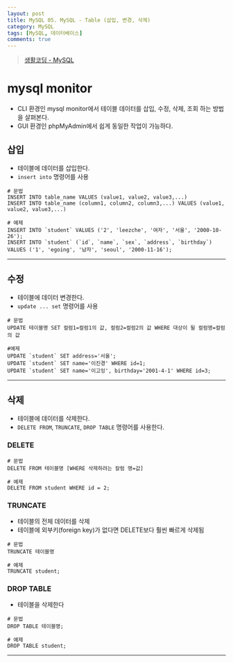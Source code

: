 ```yaml
---
layout: post
title: MySQL 05. MySQL - Table (삽입, 변경, 삭제)
category: MySQL
tags: [MySQL, 데이터베이스]
comments: true
---
```

> [생활코딩 - MySQL ](https://opentutorials.org/course/195)    

# mysql monitor
- CLI 환경인 mysql monitor에서 테이블 데이터를 삽입, 수정, 삭제, 조회 하는 방법을 살펴본다.
- GUI 환경인 phpMyAdmin에서 쉽게 동일한 작업이 가능하다.

## 삽입
- 테이블에 데이터를 삽입한다.  
- `insert into` 명령어를 사용

```shell
# 문법
INSERT INTO table_name VALUES (value1, value2, value3,...)
INSERT INTO table_name (column1, column2, column3,...) VALUES (value1, value2, value3,...)

# 예제
INSERT INTO `student` VALUES ('2', 'leezche', '여자', '서울', '2000-10-26');
INSERT INTO `student` (`id`, `name`, `sex`, `address`, `birthday`) VALUES ('1', 'egoing', '남자', 'seoul', '2000-11-16');
```
-----
## 수정
- 테이블에 데이터 변경한다.
- `update ... set` 명령어를 사용

```shell
# 문법
UPDATE 테이블명 SET 컬럼1=컬럼1의 값, 컬럼2=컬럼2의 값 WHERE 대상이 될 컬럼명=컬럼의 값

#예제
UPDATE `student` SET address='서울';
UPDATE `student` SET name='이진경' WHERE id=1;
UPDATE `student` SET name='이고잉', birthday='2001-4-1' WHERE id=3;
```
-----
## 삭제
- 테이블에 데이터를 삭제한다.
- `DELETE FROM`, `TRUNCATE`, `DROP TABLE` 명령어를 사용한다.
### DELETE

```shell
# 문법
DELETE FROM 테이블명 [WHERE 삭제하려는 칼럼 명=값]

# 예제
DELETE FROM student WHERE id = 2;
```

### TRUNCATE
- 테이블의 전체 데이터를 삭제
- 테이블에 외부키(foreign key)가 없다면 DELETE보다 훨씬 빠르게 삭제됨

```shell
# 문법
TRUNCATE 테이블명

# 예제
TRUNCATE student;
```

### DROP TABLE
- 테이블을 삭제한다

```shell
# 문법
DROP TABLE 테이블명;

# 예제
DROP TABLE student;
```

---
